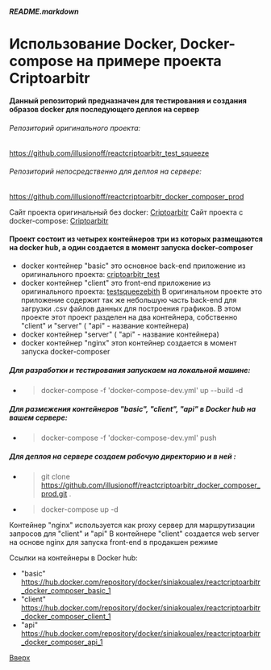<a id="anchor"></a>
##### README.markdown

# Использование Docker, Docker-compose на примере проекта Criptoarbitr

#### Данный репозиторий предназначен для тестирования и создания образов docker для последующего деплоя на сервер

###### Репозиторий оригинального проекта:
https://github.com/illusionoff/reactcriptoarbitr_test_squeeze

###### Репозиторий непосредственно для деплоя на сервере:
https://github.com/illusionoff/reactcriptoarbitr_docker_composer_prod


Сайт проекта оригинальный без docker: [Criptoarbitr](http://criptoarbitr.178.20.42.150.sslip.io/)
Сайт проекта c docker-compose: [Criptoarbitr](http://62.113.119.244/)

#### Проект состоит из четырех контейнеров три из которых размещаются на docker hub, а один создается в момент запуска docker-composer

* docker контейнер "basic" это основное back-end приложение из оригинального проекта:
[criptoarbitr_test](https://github.com/illusionoff/criptoarbitr_test) 
* docker контейнер "client" это front-end приложение из оригинального проекта:
[testsqueezebith](https://github.com/illusionoff/testsqueezebith)
В оригинальном проекте это приложение содержит так же небольшую часть back-end для загрузки .csv  файлов данных для построения графиков.
В этом проекте этот проект разделен на два контейнера, собственно "client" и "server" ( "api" - название контейнера)
* docker контейнер "server" ( "api" - название контейнера)
* docker контейнер "nginx" этоn контейнер создается в момент запуска docker-composer


##### Для разработки  и тестирования запускаем на локальной машине:
* > docker-compose -f  'docker-compose-dev.yml' up --build -d

##### Для размежения контейнеров "basic", "client", "api" в Docker hub на вашем сервере:
* > docker-compose -f  'docker-compose-dev.yml' push

##### Для деплоя на сервере создаем рабочую директорию и в ней :
* > git clone https://github.com/illusionoff/reactcriptoarbitr_docker_composer_prod.git .
* > docker-compose up -d

 Контейнер "nginx" используется как proxy сервер для маршрутизации запросов для "client" и "api"
 В контейнере "client" создается web server на основе nginx для запуска front-end в продакшен режиме

Ссылки на контейнеры в Docker hub:
* "basic" https://hub.docker.com/repository/docker/siniakoualex/reactcriptoarbitr_docker_composer_basic_1
* "client" https://hub.docker.com/repository/docker/siniakoualex/reactcriptoarbitr_docker_composer_client_1
* "api" https://hub.docker.com/repository/docker/siniakoualex/reactcriptoarbitr_docker_composer_api_1

[Вверх](#anchor)
